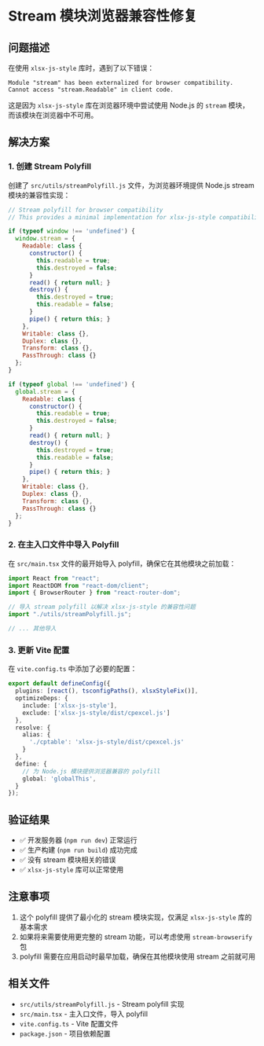 # Stream 模块浏览器兼容性修复

## 问题描述

在使用 `xlsx-js-style` 库时，遇到了以下错误：

```
Module "stream" has been externalized for browser compatibility. Cannot access "stream.Readable" in client code.
```

这是因为 `xlsx-js-style` 库在浏览器环境中尝试使用 Node.js 的 `stream` 模块，而该模块在浏览器中不可用。

## 解决方案

### 1. 创建 Stream Polyfill

创建了 `src/utils/streamPolyfill.js` 文件，为浏览器环境提供 Node.js stream 模块的兼容性实现：

```javascript
// Stream polyfill for browser compatibility
// This provides a minimal implementation for xlsx-js-style compatibility

if (typeof window !== 'undefined') {
  window.stream = {
    Readable: class {
      constructor() {
        this.readable = true;
        this.destroyed = false;
      }
      read() { return null; }
      destroy() { 
        this.destroyed = true; 
        this.readable = false; 
      }
      pipe() { return this; }
    },
    Writable: class {},
    Duplex: class {},
    Transform: class {},
    PassThrough: class {}
  };
}

if (typeof global !== 'undefined') {
  global.stream = {
    Readable: class {
      constructor() {
        this.readable = true;
        this.destroyed = false;
      }
      read() { return null; }
      destroy() { 
        this.destroyed = true; 
        this.readable = false; 
      }
      pipe() { return this; }
    },
    Writable: class {},
    Duplex: class {},
    Transform: class {},
    PassThrough: class {}
  };
}
```

### 2. 在主入口文件中导入 Polyfill

在 `src/main.tsx` 文件的最开始导入 polyfill，确保它在其他模块之前加载：

```typescript
import React from "react";
import ReactDOM from "react-dom/client";
import { BrowserRouter } from "react-router-dom";

// 导入 stream polyfill 以解决 xlsx-js-style 的兼容性问题
import "./utils/streamPolyfill.js";

// ... 其他导入
```

### 3. 更新 Vite 配置

在 `vite.config.ts` 中添加了必要的配置：

```typescript
export default defineConfig({
  plugins: [react(), tsconfigPaths(), xlsxStyleFix()],
  optimizeDeps: {
    include: ['xlsx-js-style'],
    exclude: ['xlsx-js-style/dist/cpexcel.js']
  },
  resolve: {
    alias: {
      './cptable': 'xlsx-js-style/dist/cpexcel.js'
    }
  },
  define: {
    // 为 Node.js 模块提供浏览器兼容的 polyfill
    global: 'globalThis',
  }
});
```

## 验证结果

- ✅ 开发服务器 (`npm run dev`) 正常运行
- ✅ 生产构建 (`npm run build`) 成功完成
- ✅ 没有 stream 模块相关的错误
- ✅ `xlsx-js-style` 库可以正常使用

## 注意事项

1. 这个 polyfill 提供了最小化的 stream 模块实现，仅满足 `xlsx-js-style` 库的基本需求
2. 如果将来需要使用更完整的 stream 功能，可以考虑使用 `stream-browserify` 包
3. polyfill 需要在应用启动时最早加载，确保在其他模块使用 stream 之前就可用

## 相关文件

- `src/utils/streamPolyfill.js` - Stream polyfill 实现
- `src/main.tsx` - 主入口文件，导入 polyfill
- `vite.config.ts` - Vite 配置文件
- `package.json` - 项目依赖配置 